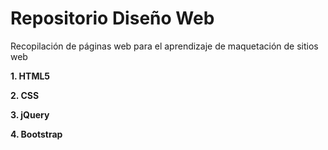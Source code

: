 ﻿# Repositorio Diseño Web
Recopilación de páginas web para el aprendizaje de maquetación de sitios web

**1. HTML5**

**2. CSS**

**3. jQuery**

**4. Bootstrap**

